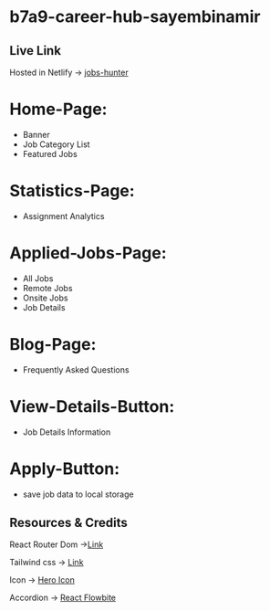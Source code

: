 # b7a9-career-hub-sayembinamir


## Live Link

Hosted in Netlify -> [jobs-hunter](https://meek-quokka-815dca.netlify.app/)

# Home-Page:

* Banner
* Job Category List
* Featured Jobs

# Statistics-Page:

* Assignment Analytics

# Applied-Jobs-Page:

* All Jobs
* Remote Jobs
* Onsite Jobs
* Job Details

# Blog-Page:

* Frequently Asked Questions

# View-Details-Button:

* Job Details Information

# Apply-Button:

* save job data to local storage

## Resources & Credits

React Router Dom ->[Link](https://reactrouter.com/en/main/start/tutorial)

Tailwind css -> [Link](https://tailwindcss.com/)

Icon -> [Hero Icon](https://heroicons.com/)

Accordion -> [React Flowbite](https://flowbite-react.com/accordion)
